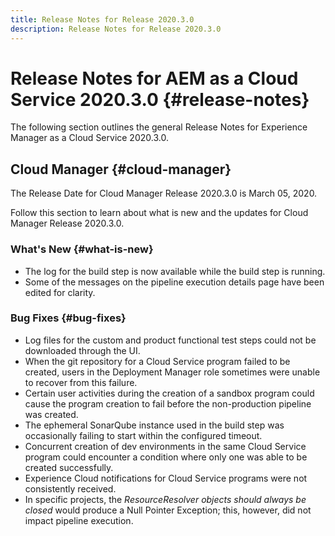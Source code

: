 ```yaml
---
title: Release Notes for Release 2020.3.0
description: Release Notes for Release 2020.3.0
---
```


# Release Notes for AEM as a Cloud Service 2020.3.0 {#release-notes}

The following section outlines the general Release Notes for Experience Manager as a Cloud Service 2020.3.0.

## Cloud Manager {#cloud-manager}

The Release Date for Cloud Manager Release 2020.3.0 is March 05, 2020.

Follow this section to learn about what is new and the updates for Cloud Manager Release 2020.3.0.

### What's New {#what-is-new}

* The log for the build step is now available while the build step is running.
* Some of the messages on the pipeline execution details page have been edited for clarity.

### Bug Fixes  {#bug-fixes}

* Log files for the custom and product functional test steps could not be downloaded through the UI.
* When the git repository for a Cloud Service program failed to be created, users in the Deployment Manager role sometimes were unable to recover from this failure.
* Certain user activities during the creation of a sandbox program could cause the program creation to fail before the non-production pipeline was created.
* The ephemeral SonarQube instance used in the build step was occasionally failing to start within the configured timeout.
* Concurrent creation of dev environments in the same Cloud Service program could encounter a condition where only one was able to be created successfully.
* Experience Cloud notifications for Cloud Service programs were not consistently received.
* In specific projects, the *ResourceResolver objects should always be closed* would produce a Null Pointer Exception; this, however, did not impact pipeline execution.

